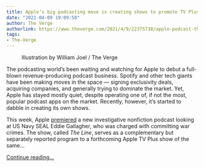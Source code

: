 ```yaml
---
title: Apple’s big podcasting move is creating shows to promote TV Plus
date: "2021-04-09 19:09:50"
author: The Verge
authorlink: https://www.theverge.com/2021/4/9/22375738/apple-podcast-the-line-us-navy-spotify-original-shows
tags:
- The-Verge
---
```

<figure>
      <img alt="" src="https://cdn.vox-cdn.com/thumbor/WpownqYEXeHyOwgMrsJ06wAczEQ=/0x0:2040x1360/1310x873/cdn.vox-cdn.com/uploads/chorus_image/image/69103100/VRG_ILLO_4520_Apple_Podcast_TV.0.jpg" />
        <figcaption>Illustration by William Joel / The Verge</figcaption>
    </figure>

  <p id="mEJw9o">The podcasting world’s been waiting and watching for Apple to debut a full-blown revenue-producing podcast business. Spotify and other tech giants have been making moves in the space — signing exclusivity deals, acquiring companies, and generally trying to dominate the market. Yet, Apple has stayed mostly quiet, despite operating one of, if not the most, popular podcast apps on the market. Recently, however, it’s started to dabble in creating its own shows. </p>
<p id="wbGlxd">This week, Apple <a href="https://go.redirectingat.com?id=66960X1514734&amp;xs=1&amp;url=https%3A%2F%2Fwww.apple.com%2Ftv-pr%2Foriginals%2Fthe-line%2F&amp;referrer=theverge.com&amp;sref=https%3A%2F%2Fwww.theverge.com%2F2021%2F4%2F9%2F22375738%2Fapple-podcast-the-line-us-navy-spotify-original-shows" rel="sponsored nofollow noopener" target="_blank">premiered</a> a new investigative nonfiction podcast looking at US Navy SEAL Eddie Gallagher, who was charged with committing war crimes. The show, called <em>The Line</em>, serves as a complementary but separately reported program to a forthcoming Apple TV Plus show of the same...</p>
  <p>
    <a href="https://www.theverge.com/2021/4/9/22375738/apple-podcast-the-line-us-navy-spotify-original-shows">Continue reading&hellip;</a>
  </p>